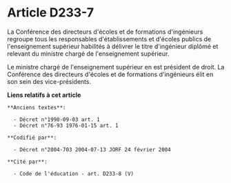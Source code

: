 # Article D233-7

La Conférence des directeurs d'écoles et de formations d'ingénieurs regroupe tous les responsables d'établissements et
d'écoles publics de l'enseignement supérieur habilités à délivrer le titre d'ingénieur diplômé et relevant du ministre chargé
de l'enseignement supérieur.

Le ministre chargé de l'enseignement supérieur en est président de droit. La Conférence des directeurs d'écoles et de
formations d'ingénieurs élit en son sein des vice-présidents.

**Liens relatifs à cet article**

	**Anciens textes**:

	  - Décret n°1990-09-03 art. 1
	  - Décret n°76-93 1976-01-15 art. 1

	**Codifié par**:

	  - Décret n°2004-703 2004-07-13 JORF 24 février 2004

	**Cité par**:

	  - Code de l'éducation - art. D233-8 (V)
